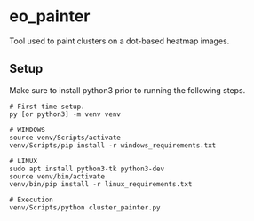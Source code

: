 # eo_painter
Tool used to paint clusters on a dot-based heatmap images.

## Setup
Make sure to install python3 prior to running the following steps.

```
# First time setup.
py [or python3] -m venv venv

# WINDOWS
source venv/Scripts/activate
venv/Scripts/pip install -r windows_requirements.txt

# LINUX
sudo apt install python3-tk python3-dev
source venv/bin/activate
venv/bin/pip install -r linux_requirements.txt

# Execution
venv/Scripts/python cluster_painter.py
```
